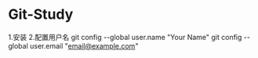 # Git-Study
1.安装
2.配置用户名
  git config --global user.name "Your Name"
  git config --global user.email "email@example.com"


